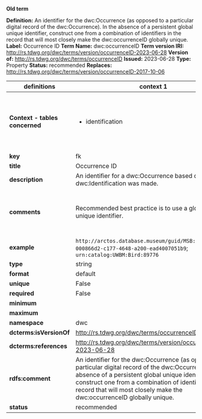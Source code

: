 **Old term**

**Definition:** An identifier for the dwc:Occurrence (as opposed to a particular digital record of the dwc:Occurrence). In the absence of a persistent global unique identifier, construct one from a combination of identifiers in the record that will most closely make the dwc:occurrenceID globally unique.
**Label:** Occurrence ID
**Term Name:** dwc:occurrenceID
**Term version IRI:** http://rs.tdwg.org/dwc/terms/version/occurrenceID-2023-06-28
**Version of:** http://rs.tdwg.org/dwc/terms/occurrenceID
**Issued:** 2023-06-28
**Type:** Property
**Status:** recommended
**Replaces:** http://rs.tdwg.org/dwc/terms/version/occurrenceID-2017-10-06


| definitions | context 1 |context 2 |context 3 |
|-|-|-|-|
| **Context - tables concerned** | <ul><li>identification</li></ul> | <ul><li>occurrence-agent-role</li><li>occurrence-assertion</li><li>occurrence-identifier</li><li>occurrence-media</li><li>occurrence-protocol</li><li>occurrence-reference</li></ul> | <ul><li>occurrence</li></ul> |
| **key** | fk | fk | pk |
| **title** | Occurrence ID | Occurrence ID | Occurrence ID |
| **description** | An identifier for a dwc:Occurrence based on which a dwc:Identification was made. | An identifier for a dwc:Occurrence. | An identifier for a dwc:Occurrence. |
| **comments** | Recommended best practice is to use a globally unique identifier. | Recommended best practice is to use a persistent, globally unique identifier. In the absence of a persistent global unique identifier, construct one from a combination of identifiers in the record that will most closely make a dwc:occurrenceID globally unique. | Recommended best practice is to use a globally unique identifier. |
| **example** | `http://arctos.database.museum/guid/MSB:Mamm:233627`; `000866d2-c177-4648-a200-ead4007051b9`; `urn:catalog:UWBM:Bird:89776` |  | `http://arctos.database.museum/guid/MSB:Mamm:233627`; `000866d2-c177-4648-a200-ead4007051b9`; `urn:catalog:UWBM:Bird:89776` |
| **type** | string | string | string |
| **format** | default | default | default |
| **unique** | False | False | True |
| **required** | False | True | True |
| **minimum** |  |  |  |
| **maximum** |  |  |  |
| **namespace** | dwc | dwc | dwc |
| **dcterms:isVersionOf** | http://rs.tdwg.org/dwc/terms/occurrenceID | http://rs.tdwg.org/dwc/terms/occurrenceID | http://rs.tdwg.org/dwc/terms/occurrenceID |
| **dcterms:references** | http://rs.tdwg.org/dwc/terms/version/occurrenceID-2023-06-28 | http://rs.tdwg.org/dwc/terms/version/occurrenceID-2023-06-28 | http://rs.tdwg.org/dwc/terms/version/occurrenceID-2023-06-28 |
| **rdfs:comment** | An identifier for the dwc:Occurrence (as opposed to a particular digital record of the dwc:Occurrence). In the absence of a persistent global unique identifier, construct one from a combination of identifiers in the record that will most closely make the dwc:occurrenceID globally unique. | An identifier for the dwc:Occurrence (as opposed to a particular digital record of the dwc:Occurrence). In the absence of a persistent global unique identifier, construct one from a combination of identifiers in the record that will most closely make the dwc:occurrenceID globally unique. | An identifier for the dwc:Occurrence (as opposed to a particular digital record of the dwc:Occurrence). In the absence of a persistent global unique identifier, construct one from a combination of identifiers in the record that will most closely make the dwc:occurrenceID globally unique. |
| **status** | recommended | recommended | recommended |
